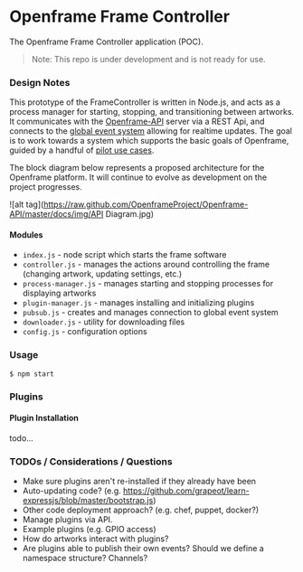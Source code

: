 # Openframe Frame Controller

The Openframe Frame Controller application (POC).

> Note: This repo is under development and is not ready for use.

### Design Notes

This prototype of the FrameController is written in Node.js, and acts as a process manager for starting, stopping, and transitioning between artworks. It communicates with the [Openframe-API](https://github.com/OpenframeProject/Openframe-API) server via a REST Api, and connects to the [global event system](https://github.com/OpenframeProject/Openframe-PubSub) allowing for realtime updates. The goal is to work towards a system which supports the basic goals of Openframe, guided by a handful of [pilot use cases](https://github.com/OpenframeProject/Openframe-API/wiki/Pilot-Use-Cases).

The block diagram below represents a proposed architecture for the Openframe platform. It will continue to evolve as development on the project progresses.

![alt tag](https://raw.github.com/OpenframeProject/Openframe-API/master/docs/img/API Diagram.jpg)

#### Modules

* `index.js` - node script which starts the frame software
* `controller.js` - manages the actions around controlling the frame (changing artwork, updating settings, etc.)
* `process-manager.js` - manages starting and stopping processes for displaying artworks
* `plugin-manager.js` - manages installing and initializing plugins
* `pubsub.js` - creates and manages connection to global event system
* `downloader.js` - utility for downloading files
* `config.js` - configuration options


### Usage
```
$ npm start
```

### Plugins

#### Plugin Installation

todo...

### TODOs / Considerations / Questions

* Make sure plugins aren't re-installed if they already have been
* Auto-updating code? (e.g. https://github.com/grapeot/learn-expressjs/blob/master/bootstrap.js)
* Other code deployment approach? (e.g. chef, puppet, docker?)
* Manage plugins via API.
* Example plugins (e.g. GPIO access)
* How do artworks interact with plugins?
* Are plugins able to publish their own events? Should we define a namespace structure? Channels?
